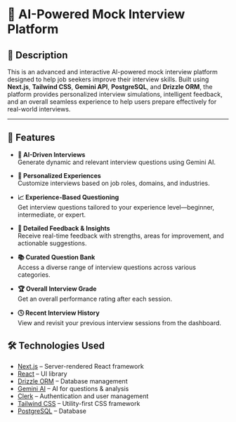 # 🤖 AI-Powered Mock Interview Platform

## 📌 Description
This is an advanced and interactive AI-powered mock interview platform designed to help job seekers improve their interview skills. Built using **Next.js**, **Tailwind CSS**, **Gemini API**, **PostgreSQL**, and **Drizzle ORM**, the platform provides personalized interview simulations, intelligent feedback, and an overall seamless experience to help users prepare effectively for real-world interviews.

---

## 🚀 Features

- **🎯 AI-Driven Interviews**  
  Generate dynamic and relevant interview questions using Gemini AI.

- **🧠 Personalized Experiences**  
  Customize interviews based on job roles, domains, and industries.

- **📈 Experience-Based Questioning**  
  Get interview questions tailored to your experience level—beginner, intermediate, or expert.

- **📝 Detailed Feedback & Insights**  
  Receive real-time feedback with strengths, areas for improvement, and actionable suggestions.

- **📚 Curated Question Bank**  
  Access a diverse range of interview questions across various categories.

- **🏆 Overall Interview Grade**  
  Get an overall performance rating after each session.

- **🕓 Recent Interview History**  
  View and revisit your previous interview sessions from the dashboard.

## 🛠️ Technologies Used

- [Next.js](https://nextjs.org/) – Server-rendered React framework
- [React](https://reactjs.org/) – UI library
- [Drizzle ORM](https://drizzle.team/) – Database management
- [Gemini AI](https://gemini.ai/) – AI for questions & analysis
- [Clerk](https://clerk.dev/) – Authentication and user management
- [Tailwind CSS](https://tailwindcss.com/) – Utility-first CSS framework
- [PostgreSQL](https://www.postgresql.org/) – Database



